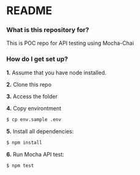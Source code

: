 # README #

### What is this repository for? ###

This is POC repo for API testing using Mocha-Chai

### How do I get set up? ###

**1.** Assume that you have node installed.

**2.** Clone this repo

**3.** Access the folder

**4.** Copy environtment
```sh
$ cp env.sample .env
```

**5.** Install all dependencies:
```sh
$ npm install
```

**6.** Run Mocha API test:
```sh
$ npm test
```
